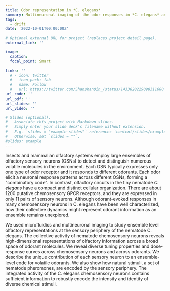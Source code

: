 ```yaml
---
title: Odor representation in *C. elegans*
summary: Multineuronal imaging of the odor responses in *C. elegans* and decoding analysis revealed a distinct organization compared with insects and mamammlians.
tags:
  - drift
date: '2022-10-01T00:00:00Z'

# Optional external URL for project (replaces project detail page).
external_link: ''

image:
  caption:
  focal_point: Smart

links: ''
  # - icon: twitter
  #   icon_pack: fab
  #   name: Follow
  #   url: https://twitter.com/ShanshanQin_/status/1433828229098311680
url_code: ''
url_pdf: ''
url_slides: ''
url_video: ''

# Slides (optional).
#   Associate this project with Markdown slides.
#   Simply enter your slide deck's filename without extension.
#   E.g. `slides = "example-slides"` references `content/slides/example-slides.md`.
#   Otherwise, set `slides = ""`.
#slides: example
---
```

Insects and mammalian olfactory systems employ large ensembles of olfactory sensory neurons (OSNs) to detect and distinguish numerous volatile molecules in the environment. Each OSN typically expresses only one type of odor receptor and it responds to different odorants. Each odor elicit a neuronal response patterns across different OSNs, forming a "combinatory code". In contrast, olfactory circuits in the tiny nematode *C. elegans* have a compact and distinct cellular organization. There are about 1200 putative chemosensory GPCR receptors, and they are expressed in only 11 pairs of sensory neurons. Although odorant-evoked responses in many chemosensory neurons in C. elegans have been well characterized, how their collective dynamics might represent odorant information as an ensemble remains unexplored.

We used microfluidics and multineuronal imaging to study ensemble level olfactory representations at the sensory periphery of the nematode C. elegans. The collective activity of nematode chemosensory neurons reveals high-dimensional representations of olfactory information across a broad space of odorant molecules. We reveal diverse tuning properties and dose-response curves across chemosensory neurons and across odorants. We describe the unique contribution of each sensory neuron to an ensemble-level code for volatile odorants. We also show how natural stimuli, a set of nematode pheromones, are encoded by the sensory periphery. The integrated activity of the C. elegans chemosensory neurons contains sufficient information to robustly encode the intensity and identity of diverse chemical stimuli.
